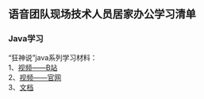 ## 语音团队现场技术人员居家办公学习清单

### Java学习
“狂神说”java系列学习材料：  
1、[视频——B站](https://search.bilibili.com/all?vt=73426412&keyword=%E7%8B%82%E7%A5%9E%E8%AF%B4java&from_source=webtop_search&spm_id_from=333.1007)  
2、[视频——官网](https://www.kuangstudy.com/course?cid=1)  
3、[文档](https://github.com/zhihai-tu/zhihai-tu.github.io/tree/main/reponame/docs/kuangstudy)
